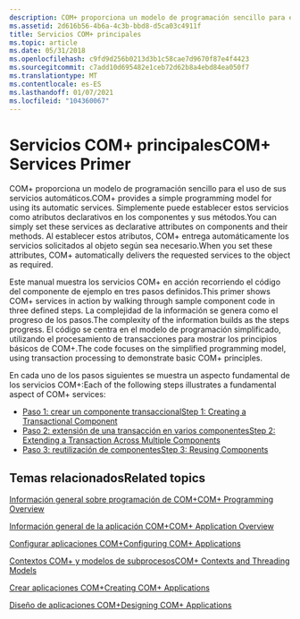 ```yaml
---
description: COM+ proporciona un modelo de programación sencillo para el uso de sus servicios automáticos.
ms.assetid: 2d616b56-4b6a-4c3b-bbd8-d5ca03c4911f
title: Servicios COM+ principales
ms.topic: article
ms.date: 05/31/2018
ms.openlocfilehash: c9fd9d256b0213d3b1c58cae7d9670f87e4f4423
ms.sourcegitcommit: c7add10d695482e1ceb72d62b8a4ebd84ea050f7
ms.translationtype: MT
ms.contentlocale: es-ES
ms.lasthandoff: 01/07/2021
ms.locfileid: "104360067"
---
```

# <a name="com-services-primer"></a><span data-ttu-id="82966-103">Servicios COM+ principales</span><span class="sxs-lookup"><span data-stu-id="82966-103">COM+ Services Primer</span></span>

<span data-ttu-id="82966-104">COM+ proporciona un modelo de programación sencillo para el uso de sus servicios automáticos.</span><span class="sxs-lookup"><span data-stu-id="82966-104">COM+ provides a simple programming model for using its automatic services.</span></span> <span data-ttu-id="82966-105">Simplemente puede establecer estos servicios como atributos declarativos en los componentes y sus métodos.</span><span class="sxs-lookup"><span data-stu-id="82966-105">You can simply set these services as declarative attributes on components and their methods.</span></span> <span data-ttu-id="82966-106">Al establecer estos atributos, COM+ entrega automáticamente los servicios solicitados al objeto según sea necesario.</span><span class="sxs-lookup"><span data-stu-id="82966-106">When you set these attributes, COM+ automatically delivers the requested services to the object as required.</span></span>

<span data-ttu-id="82966-107">Este manual muestra los servicios COM+ en acción recorriendo el código del componente de ejemplo en tres pasos definidos.</span><span class="sxs-lookup"><span data-stu-id="82966-107">This primer shows COM+ services in action by walking through sample component code in three defined steps.</span></span> <span data-ttu-id="82966-108">La complejidad de la información se genera como el progreso de los pasos.</span><span class="sxs-lookup"><span data-stu-id="82966-108">The complexity of the information builds as the steps progress.</span></span> <span data-ttu-id="82966-109">El código se centra en el modelo de programación simplificado, utilizando el procesamiento de transacciones para mostrar los principios básicos de COM+.</span><span class="sxs-lookup"><span data-stu-id="82966-109">The code focuses on the simplified programming model, using transaction processing to demonstrate basic COM+ principles.</span></span>

<span data-ttu-id="82966-110">En cada uno de los pasos siguientes se muestra un aspecto fundamental de los servicios COM+:</span><span class="sxs-lookup"><span data-stu-id="82966-110">Each of the following steps illustrates a fundamental aspect of COM+ services:</span></span>

-   [<span data-ttu-id="82966-111">Paso 1: crear un componente transaccional</span><span class="sxs-lookup"><span data-stu-id="82966-111">Step 1: Creating a Transactional Component</span></span>](step-1--creating-a-transactional-component.md)
-   [<span data-ttu-id="82966-112">Paso 2: extensión de una transacción en varios componentes</span><span class="sxs-lookup"><span data-stu-id="82966-112">Step 2: Extending a Transaction Across Multiple Components</span></span>](step-2--extending-a-transaction-across-multiple-components.md)
-   [<span data-ttu-id="82966-113">Paso 3: reutilización de componentes</span><span class="sxs-lookup"><span data-stu-id="82966-113">Step 3: Reusing Components</span></span>](step-3--reusing-components.md)

## <a name="related-topics"></a><span data-ttu-id="82966-114">Temas relacionados</span><span class="sxs-lookup"><span data-stu-id="82966-114">Related topics</span></span>

<dl> <dt>

[<span data-ttu-id="82966-115">Información general sobre programación de COM+</span><span class="sxs-lookup"><span data-stu-id="82966-115">COM+ Programming Overview</span></span>](com--programming-overview.md)
</dt> <dt>

[<span data-ttu-id="82966-116">Información general de la aplicación COM+</span><span class="sxs-lookup"><span data-stu-id="82966-116">COM+ Application Overview</span></span>](com--application-overview.md)
</dt> <dt>

[<span data-ttu-id="82966-117">Configurar aplicaciones COM+</span><span class="sxs-lookup"><span data-stu-id="82966-117">Configuring COM+ Applications</span></span>](configuring-com--applications.md)
</dt> <dt>

[<span data-ttu-id="82966-118">Contextos COM+ y modelos de subprocesos</span><span class="sxs-lookup"><span data-stu-id="82966-118">COM+ Contexts and Threading Models</span></span>](com--contexts-and-threading-models.md)
</dt> <dt>

[<span data-ttu-id="82966-119">Crear aplicaciones COM+</span><span class="sxs-lookup"><span data-stu-id="82966-119">Creating COM+ Applications</span></span>](creating-com--applications.md)
</dt> <dt>

[<span data-ttu-id="82966-120">Diseño de aplicaciones COM+</span><span class="sxs-lookup"><span data-stu-id="82966-120">Designing COM+ Applications</span></span>](designing-com--applications.md)
</dt> </dl>

 

 



